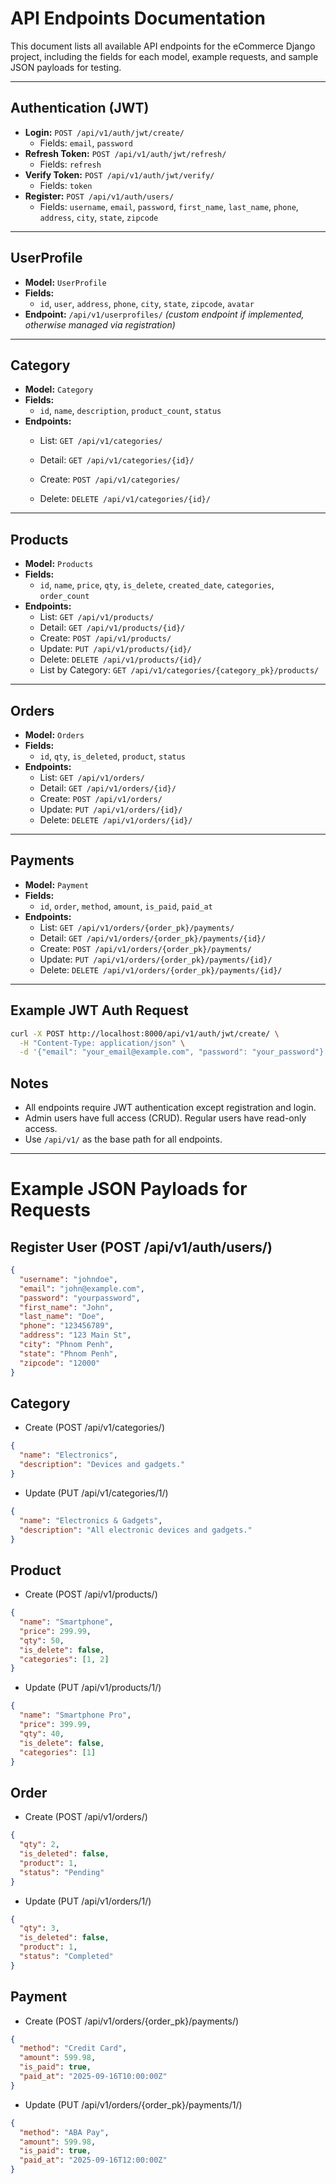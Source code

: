 # API Endpoints Documentation

This document lists all available API endpoints for the eCommerce Django project, including the fields for each model, example requests, and sample JSON payloads for testing.

---

## Authentication (JWT)

- **Login:** `POST /api/v1/auth/jwt/create/`
  - Fields: `email`, `password`
- **Refresh Token:** `POST /api/v1/auth/jwt/refresh/`
  - Fields: `refresh`
- **Verify Token:** `POST /api/v1/auth/jwt/verify/`
  - Fields: `token`
- **Register:** `POST /api/v1/auth/users/`
  - Fields: `username`, `email`, `password`, `first_name`, `last_name`, `phone`, `address`, `city`, `state`, `zipcode`

---

## UserProfile
- **Model:** `UserProfile`
- **Fields:**
  - `id`, `user`, `address`, `phone`, `city`, `state`, `zipcode`, `avatar`
- **Endpoint:** `/api/v1/userprofiles/` *(custom endpoint if implemented, otherwise managed via registration)*

---

## Category
- **Model:** `Category`
- **Fields:**
  - `id`, `name`, `description`, `product_count`, `status`
- **Endpoints:**
  - List: `GET /api/v1/categories/`
  - Detail: `GET /api/v1/categories/{id}/`
  - Create: `POST /api/v1/categories/`

  - Delete: `DELETE /api/v1/categories/{id}/`

---

## Products
- **Model:** `Products`
- **Fields:**
  - `id`, `name`, `price`, `qty`, `is_delete`, `created_date`, `categories`, `order_count`
- **Endpoints:**
  - List: `GET /api/v1/products/`
  - Detail: `GET /api/v1/products/{id}/`
  - Create: `POST /api/v1/products/`
  - Update: `PUT /api/v1/products/{id}/`
  - Delete: `DELETE /api/v1/products/{id}/`
  - List by Category: `GET /api/v1/categories/{category_pk}/products/`

---

## Orders
- **Model:** `Orders`
- **Fields:**
  - `id`, `qty`, `is_deleted`, `product`, `status`
- **Endpoints:**
  - List: `GET /api/v1/orders/`
  - Detail: `GET /api/v1/orders/{id}/`
  - Create: `POST /api/v1/orders/`
  - Update: `PUT /api/v1/orders/{id}/`
  - Delete: `DELETE /api/v1/orders/{id}/`

---

## Payments
- **Model:** `Payment`
- **Fields:**
  - `id`, `order`, `method`, `amount`, `is_paid`, `paid_at`
- **Endpoints:**
  - List: `GET /api/v1/orders/{order_pk}/payments/`
  - Detail: `GET /api/v1/orders/{order_pk}/payments/{id}/`
  - Create: `POST /api/v1/orders/{order_pk}/payments/`
  - Update: `PUT /api/v1/orders/{order_pk}/payments/{id}/`
  - Delete: `DELETE /api/v1/orders/{order_pk}/payments/{id}/`

---

## Example JWT Auth Request
```bash
curl -X POST http://localhost:8000/api/v1/auth/jwt/create/ \
  -H "Content-Type: application/json" \
  -d '{"email": "your_email@example.com", "password": "your_password"}'
```

## Notes
- All endpoints require JWT authentication except registration and login.
- Admin users have full access (CRUD). Regular users have read-only access.
- Use `/api/v1/` as the base path for all endpoints.

---

# Example JSON Payloads for Requests

## Register User (POST /api/v1/auth/users/)
```json
{
  "username": "johndoe",
  "email": "john@example.com",
  "password": "yourpassword",
  "first_name": "John",
  "last_name": "Doe",
  "phone": "123456789",
  "address": "123 Main St",
  "city": "Phnom Penh",
  "state": "Phnom Penh",
  "zipcode": "12000"
}
```

## Category
- Create (POST /api/v1/categories/)
```json
{
  "name": "Electronics",
  "description": "Devices and gadgets."
}
```
- Update (PUT /api/v1/categories/1/)
```json
{
  "name": "Electronics & Gadgets",
  "description": "All electronic devices and gadgets."
}
```

## Product
- Create (POST /api/v1/products/)
```json
{
  "name": "Smartphone",
  "price": 299.99,
  "qty": 50,
  "is_delete": false,
  "categories": [1, 2]
}
```
- Update (PUT /api/v1/products/1/)
```json
{
  "name": "Smartphone Pro",
  "price": 399.99,
  "qty": 40,
  "is_delete": false,
  "categories": [1]
}
```

## Order
- Create (POST /api/v1/orders/)
```json
{
  "qty": 2,
  "is_deleted": false,
  "product": 1,
  "status": "Pending"
}
```
- Update (PUT /api/v1/orders/1/)
```json
{
  "qty": 3,
  "is_deleted": false,
  "product": 1,
  "status": "Completed"
}
```

## Payment
- Create (POST /api/v1/orders/{order_pk}/payments/)
```json
{
  "method": "Credit Card",
  "amount": 599.98,
  "is_paid": true,
  "paid_at": "2025-09-16T10:00:00Z"
}
```
- Update (PUT /api/v1/orders/{order_pk}/payments/1/)
```json
{
  "method": "ABA Pay",
  "amount": 599.98,
  "is_paid": true,
  "paid_at": "2025-09-16T12:00:00Z"
}
```

